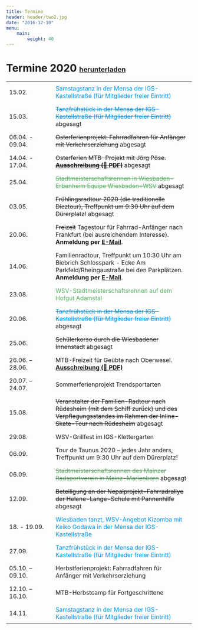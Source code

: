 ```yaml
---
title: Termine
header: header/two2.jpg
date: "2016-12-10"
menu: 
    main:
        weight: 40
---
```


# Termine 2020 <span class="small-header">[herunterladen](termine/WSV-Termine2020.pdf)</span>

Datum | Event
--- | ---
15.02. | <span class="tanz">Samstagstanz in der Mensa der IGS-Kastellstraße (für Mitglieder freier Eintritt)</span>
15.03. | <span class="tanz"><strike>Tanzfrühstück in der Mensa der IGS-Kastellstraße (für Mitglieder freier Eintritt)</strike></span> <span class="canceled">abgesagt</span>
06.04. - 09.04. | <strike>Osterferienprojekt: Fahrradfahren für Anfänger mit Verkehrserziehung</strike> <span class="canceled">abgesagt</span>
14.04. - 17.04. | <strike>Osterferien MTB-Projekt mit Jörg Pöse. **[Ausschreibung (📄 PDF)](termine/Osterferien-WSV-2020.pdf)**</strike> <span class="canceled">abgesagt</span>
25.04. | <span class="race"><strike>Stadtmeisterschaftsrennen in Wiesbaden-Erbenheim Equipe Wiesbaden+WSV</strike></span> <span class="canceled">abgesagt</span>
03.05. | <strike>Frühlingsradtour 2020 (die traditionelle Dieztour), Treffpunkt um 9:30 Uhr auf dem Dürerplatz!</strike> <span class="canceled">abgesagt</span>
<span class="canceled">20.06.</span> | <strike>Freizeit</strike> Tagestour für Fahrrad-Anfänger nach Frankfurt (bei ausreichendem Interesse). **Anmeldung per [E-Mail](mailto:schulsportverein@hotmail.com)**.
<span class="canceled">14.06.</span> | Familienradtour, Treffpunkt um 10:30 Uhr am Biebrich Schlosspark - Ecke Am Parkfeld/Rheingaustraße bei den Parkplätzen. **Anmeldung per [E-Mail](mailto:schulsportverein@hotmail.com)**.
<span class="canceled">23.08.</span> | <span class="race">WSV-Stadtmeisterschaftsrennen auf dem Hofgut Adamstal</span>
20.06. | <span class="tanz"><strike>Tanzfrühstück in der Mensa der IGS-Kastellstraße (für Mitglieder freier Eintritt)</strike></span> <span class="canceled">abgesagt</span>
25.06. | <strike>Schülerkorso durch die Wiesbadener Innenstadt</strike> <span class="canceled">abgesagt</span>
26.06. – 28.06. | MTB-Freizeit für Geübte nach Oberwesel. **[Ausschreibung (📄 PDF)](termine/WSV-Freizeit-2020-Oberwesel.pdf)**
20.07. – 24.07. | Sommerferienprojekt Trendsportarten
15.08. | <strike>Veranstalter der Familien-Radtour nach Rüdesheim (mit dem Schiff zurück) und des Verpflegungsstandes im Rahmen der Inline-Skate-Tour nach Rüdesheim</strike> <span class="canceled">abgesagt</span>
29.08. | WSV-Grillfest im IGS-Klettergarten
06.09. | Tour de Taunus 2020 – jedes Jahr anders, Treffpunkt um 9:30 Uhr auf dem Dürerplatz!
06.09. | <strike><span class="race">Stadtmeisterschaftsrennen des Mainzer Radsportverein in Mainz-Marienborn</span></strike> <span class="canceled">abgesagt</span>
12.09. | <strike>Beteiligung an der Nepalprojekt-Fahrradrallye der Helene-Lange-Schule mit Pannenhilfe</strike> <span class="canceled">abgesagt</span>
18. - 19.09. | <span class="tanz">Wiesbaden tanzt, WSV-Angebot Kizomba mit Keiko Godawa in der Mensa der IGS-Kastellstraße</span>
27.09. | <span class="tanz">Tanzfrühstück in der Mensa der IGS-Kastellstraße (für Mitglieder freier Eintritt)</span>
05.10. – 09.10. | Herbstferienprojekt: Fahrradfahren für Anfänger mit Verkehrserziehung
12.10. – 16.10. | MTB-Herbstcamp für Fortgeschrittene
14.11. | <span class="tanz">Samstagstanz in der Mensa der IGS-Kastellstraße (für Mitglieder freier Eintritt)</span>

<style type="text/css">
	thead {
		display: none;
	}

	td:first-child {
		width: 110px;
	}

	td, th {
		border: none;
		padding: 0.5em 0.5em;
	}

	.tanz {
		color: #0093eb;
	}

	.race {
		color: #57b563;
	}

	.small-header {
		font-size: 0.65em;
	}

</style>

